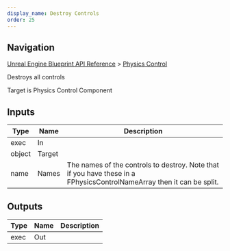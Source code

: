```yaml
---
display_name: Destroy Controls
order: 25
---
```

## Navigation

[Unreal Engine Blueprint API Reference](https://dev.epicgames.com/documentation/en-us/unreal-engine/BlueprintAPI) > [Physics Control](https://dev.epicgames.com/documentation/en-us/unreal-engine/BlueprintAPI/PhysicsControl)

Destroys all controls

Target is Physics Control Component

## Inputs

| Type | Name | Description |
| --- | --- | --- |
| exec | In |  |
| object | Target |  |
| name | Names | The names of the controls to destroy. Note that if you have these in a FPhysicsControlNameArray then it can be split. |

## Outputs

| Type | Name | Description |
| --- | --- | --- |
| exec | Out |  |
